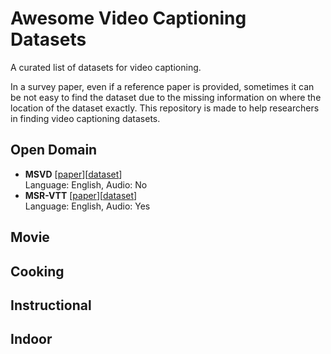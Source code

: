 # Awesome Video Captioning Datasets

A curated list of datasets for video captioning.

In a survey paper, even if a reference paper is provided, sometimes it can be not easy to find the dataset due to the missing information on where the location of the dataset exactly. This repository is made to help researchers in finding video captioning datasets.

## Open Domain
- **MSVD** [[paper](https://aclanthology.org/P11-1020/)][[dataset](https://www.cs.utexas.edu/users/ml/clamp/videoDescription/)] <br>
Language: English, Audio: No
- **MSR-VTT** [[paper](https://ieeexplore.ieee.org/document/7780940)][[dataset](https://github.com/VisionLearningGroup/caption-guided-saliency/issues/6)] <br>
Language: English, Audio: Yes

## Movie

## Cooking

## Instructional

## Indoor
